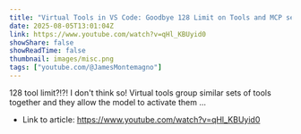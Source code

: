 ```yaml
---
title: "Virtual Tools in VS Code: Goodbye 128 Limit on Tools and MCP servers"
date: 2025-08-05T13:01:04Z
link: https://www.youtube.com/watch?v=qHl_KBUyid0
showShare: false
showReadTime: false
thumbnail: images/misc.png
tags: ["youtube.com/@JamesMontemagno"]
---
```

128 tool limit?!?! I don't think so! Virtual tools group similar sets of tools together and they allow the model to activate them ...

- Link to article: https://www.youtube.com/watch?v=qHl_KBUyid0
